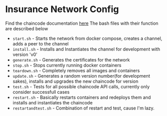# Insurance Network Config

Find the chaincode documentation [here](./API.md)
The bash files with their function are described below <br>
- ``start.sh`` - Starts the network from docker compose, creates a channel, adds a peer to the channel
- ``install.sh`` - Installs and Instantiates the channel for development with version 'v0'
- ``generate.sh`` - Generates the certificates for the network
- ``stop.sh`` - Stops currently running docker containers
- ``teardown.sh`` - Completely removes all images and containers 
- ``update.sh`` - Generates a random version number(for development sakes), installs and upgrades the new chaincode for version
- ``test.sh`` - Tests for all possible chaincode API calls, currently only consider successfull cases
- ``restart.sh`` - Basically restarts containers and redeploys them and  installs and instantiates the chaincode
- ``restartandtest.sh`` - Combination of restart and test, cause I'm lazy.
